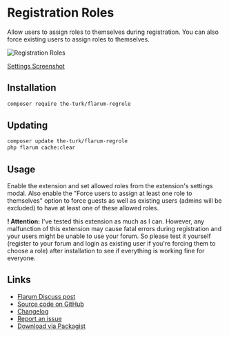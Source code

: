 # Registration Roles

Allow users to assign roles to themselves during registration. You can also force existing users to assign roles to themselves.

![Registration Roles](https://i.ibb.co/KhFp3hQ/reg-Role-Sign-Up-Modal.png)

[Settings Screenshot](https://i.ibb.co/Nx0wZk5/reg-Role-Settings.png)

## Installation

```bash
composer require the-turk/flarum-regrole
```

## Updating

```bash
composer update the-turk/flarum-regrole
php flarum cache:clear
```

## Usage

Enable the extension and set allowed roles from the extension's settings modal. Also enable the "Force users to assign at least one role to themselves" option to force guests as well as existing users (admins will be excluded) to have at least one of these allowed roles.

**! Attention:** I've tested this extension as much as I can. However, any malfunction of this extension may cause fatal errors during registration and your users might be unable to use your forum. So please test it yourself (register to your forum and login as existing user if you're forcing them to choose a role) after installation to see if everything is working fine for everyone.

## Links

- [Flarum Discuss post](https://discuss.flarum.org/)
- [Source code on GitHub](https://github.com/the-turk/flarum-regrole)
- [Changelog](https://github.com/the-turk/flarum-regrole/blob/master/CHANGELOG.md)
- [Report an issue](https://github.com/the-turk/flarum-regrole/issues)
- [Download via Packagist](https://packagist.org/packages/the-turk/flarum-regrole)
